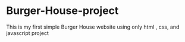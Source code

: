 # Burger-House-project
This is my first simple Burger House website using only html , css, and javascript project
